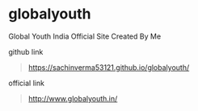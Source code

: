 # globalyouth
Global Youth India Official Site Created By Me

github link
> https://sachinverma53121.github.io/globalyouth/   

official link
> http://www.globalyouth.in/
